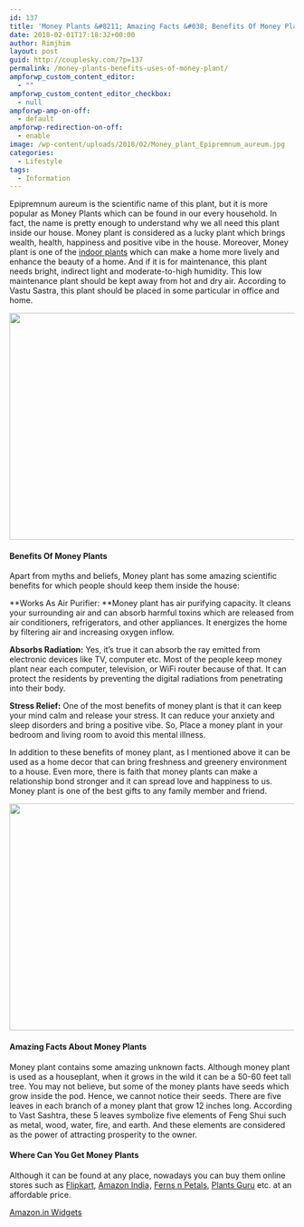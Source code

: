 ```yaml
---
id: 137
title: 'Money Plants &#8211; Amazing Facts &#038; Benefits Of Money Plants'
date: 2018-02-01T17:18:32+00:00
author: Rimjhim
layout: post
guid: http://couplesky.com/?p=137
permalink: /money-plants-benefits-uses-of-money-plant/
ampforwp_custom_content_editor:
  - ""
ampforwp_custom_content_editor_checkbox:
  - null
ampforwp-amp-on-off:
  - default
ampforwp-redirection-on-off:
  - enable
image: /wp-content/uploads/2018/02/Money_plant_Epipremnum_aureum.jpg
categories:
  - Lifestyle
tags:
  - Information
---
```

Epipremnum aureum is the scientific name of this plant, but it is more popular as Money Plants which can be found in our every household. In fact, the name is pretty enough to understand why we all need this plant inside our house. Money plant is considered as a lucky plant which brings wealth, health, happiness and positive vibe in the house. Moreover, Money plant is one of the <a href="http://couplesky.com/best-indoor-plants-india/" target="_blank" rel="noopener">indoor plants</a> which can make a home more lively and enhance the beauty of a home. And if it is for maintenance, this plant needs bright, indirect light and moderate-to-high humidity. This low maintenance plant should be kept away from hot and dry air. According to Vastu Sastra, this plant should be placed in some particular in office and home.

<img class="size-medium aligncenter" src="https://lh3.googleusercontent.com/ZJV1mnfBReI0C7LoIbJ6nto3EnnehbBC89_wPNWBVKN5Sb588kw20e6b7qtSzcnuqb-a5tI3BHvP7lGb6wkDSuJroxOu2I--NHFxiobbTkL8Cu7ttLvEFJ7ZxnT-39gFVu65LltBH9O4bKxpbxG_61nn5rKxJhGO5WEYNqQ5XXwjhjQqSh2AYwcPo_p8MegJu6IywxzkDD-XwF_qQD_On4WqunZz9zCb9oPaf5F9USv23_9JwK7037JMUKeDJyCLsFnNkdkMfOh31R63aeP8DJR3DkKJ19jx_C8VFT82OtGVJeWtKLty0UkVxyN_bmDLbcc1VjXsKgnf0BwcOGbbkneDc_rDY8ha-pmv4xuMzurR5BKDi6eADDuZ3mqo-2SHpUedzCJ4uf9GyeVduVpRArbjc9Let4d63o6bg3WZFedncb8K2lTWyvY4_Zn6_Wc-kspzW0a55vuVBsGbZr8PlQgf2WeU2CNUQRi45tdxnExzDTdapFzUXDyKetwTeGBKtw-cHVCulfyUhkL15NnNtQnWockeKOeunm0yRlLxkIMzG7S7b3bq6x-Zt6V_VrzQWAxQvgoN9jPwYLUiurf4l0AgkGf1s_ghtda64e5ot8tOya0T5DKFAaibRgdFaQ8CtpPLDcXIhDkjMvTrb-SZt3MqAey6TStK=w600-h400-no" width="600" height="400" /> 

#### Benefits Of Money Plants

Apart from myths and beliefs, Money plant has some amazing scientific benefits for which people should keep them inside the house:

**Works As Air Purifier: **Money plant has air purifying capacity. It cleans your surrounding air and can absorb harmful toxins which are released from air conditioners, refrigerators, and other appliances. It energizes the home by filtering air and increasing oxygen inflow.

**Absorbs Radiation:** Yes, it&#8217;s true it can absorb the ray emitted from electronic devices like TV, computer etc. Most of the people keep money plant near each computer, television, or WiFi router because of that. It can protect the residents by preventing the digital radiations from penetrating into their body.

**Stress Relief:** One of the most benefits of money plant is that it can keep your mind calm and release your stress. It can reduce your anxiety and sleep disorders and bring a positive vibe. So, Place a money plant in your bedroom and living room to avoid this mental illness.

In addition to these benefits of money plant, as I mentioned above it can be used as a home decor that can bring freshness and greenery environment to a house. Even more, there is faith that money plants can make a relationship bond stronger and it can spread love and happiness to us. Money plant is one of the best gifts to any family member and friend.

<img class="alignnone size-full wp-image-157 aligncenter" src="http://couplesky.com/wp-content/uploads/2018/02/Money_plant_Epipremnum_aureum.jpg" alt="" width="600" height="400" /> 

#### Amazing Facts About Money Plants

Money plant contains some amazing unknown facts. Although money plant is used as a houseplant, when it grows in the wild it can be a 50-60 feet tall tree. You may not believe, but some of the money plants have seeds which grow inside the pod. Hence, we cannot notice their seeds. There are five leaves in each branch of a money plant that grow 12 inches long. According to Vast Sashtra, these 5 leaves symbolize five elements of Feng Shui such as metal, wood, water, fire, and earth. And these elements are considered as the power of attracting prosperity to the owner.

#### Where Can You Get Money Plants

Although it can be found at any place, nowadays you can buy them online stores such as <a href="https://www.flipkart.com/" target="_blank" rel="noopener">Flipkart</a>, <a href="https://www.amazon.in/?&_encoding=UTF8&tag=couplesky-21&linkCode=ur2&linkId=3a46c0fe8ec928c7daba500a9f33ae77&camp=3638&creative=24630" target="_blank" rel="noopener">Amazon India</a><img style="border: none !important; margin: 0px !important;" src="//ir-in.amazon-adsystem.com/e/ir?t=couplesky-21&l=ur2&o=31" alt="" width="1" height="1" border="0" />, [Ferns n Petals](https://www.fnp.com/money-plants), <a href="http://www.plantsguru.com/" target="_blank" rel="noopener">Plants Guru</a> etc. at an affordable price.

<noscript>
  <A rel="nofollow" HREF="//ws-in.amazon-adsystem.com/widgets/q?rt=tf_mfw&#038;ServiceVersion=20070822&#038;MarketPlace=IN&#038;ID=V20070822%2FIN%2Fcouplesky-21%2F8001%2F23ac7a8c-80a3-45fc-b7df-71f387e5bb9b&#038;Operation=NoScript">Amazon.in Widgets</A>
</noscript>